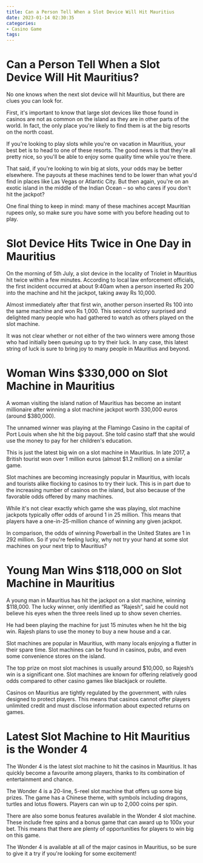 ```yaml
---
title: Can a Person Tell When a Slot Device Will Hit Mauritius
date: 2023-01-14 02:30:35
categories:
- Casino Game
tags:
---
```



#  Can a Person Tell When a Slot Device Will Hit Mauritius?

No one knows when the next slot device will hit Mauritius, but there are clues you can look for. 

First, it's important to know that large slot devices like those found in casinos are not as common on the island as they are in other parts of the world. In fact, the only place you're likely to find them is at the big resorts on the north coast. 

If you're looking to play slots while you're on vacation in Mauritius, your best bet is to head to one of these resorts. The good news is that they're all pretty nice, so you'll be able to enjoy some quality time while you're there. 

That said, if you're looking to win big at slots, your odds may be better elsewhere. The payouts at these machines tend to be lower than what you'd find in places like Las Vegas or Atlantic City. But then again, you're on an exotic island in the middle of the Indian Ocean – so who cares if you don't hit the jackpot? 

One final thing to keep in mind: many of these machines accept Mauritian rupees only, so make sure you have some with you before heading out to play.

#  Slot Device Hits Twice in One Day in Mauritius

On the morning of 5th July, a slot device in the locality of Triolet in Mauritius hit twice within a few minutes. According to local law enforcement officials, the first incident occurred at about 9:40am when a person inserted Rs 200 into the machine and hit the jackpot, taking away Rs 10,000.

Almost immediately after that first win, another person inserted Rs 100 into the same machine and won Rs 1,000. This second victory surprised and delighted many people who had gathered to watch as others played on the slot machine.

It was not clear whether or not either of the two winners were among those who had initially been queuing up to try their luck. In any case, this latest string of luck is sure to bring joy to many people in Mauritius and beyond.

#  Woman Wins $330,000 on Slot Machine in Mauritius

A woman visiting the island nation of Mauritius has become an instant millionaire after winning a slot machine jackpot worth 330,000 euros (around $380,000).

The unnamed winner was playing at the Flamingo Casino in the capital of Port Louis when she hit the big payout. She told casino staff that she would use the money to pay for her children's education.

This is just the latest big win on a slot machine in Mauritius. In late 2017, a British tourist won over 1 million euros (almost $1.2 million) on a similar game.

Slot machines are becoming increasingly popular in Mauritius, with locals and tourists alike flocking to casinos to try their luck. This is in part due to the increasing number of casinos on the island, but also because of the favorable odds offered by many machines.

While it's not clear exactly which game she was playing, slot machine jackpots typically offer odds of around 1 in 25 million. This means that players have a one-in-25-million chance of winning any given jackpot.

In comparison, the odds of winning Powerball in the United States are 1 in 292 million. So if you're feeling lucky, why not try your hand at some slot machines on your next trip to Mauritius?

#  Young Man Wins $118,000 on Slot Machine in Mauritius

A young man in Mauritius has hit the jackpot on a slot machine, winning $118,000. The lucky winner, only identified as “Rajesh”, said he could not believe his eyes when the three reels lined up to show seven cherries.

He had been playing the machine for just 15 minutes when he hit the big win. Rajesh plans to use the money to buy a new house and a car.

Slot machines are popular in Mauritius, with many locals enjoying a flutter in their spare time. Slot machines can be found in casinos, pubs, and even some convenience stores on the island.

The top prize on most slot machines is usually around $10,000, so Rajesh’s win is a significant one. Slot machines are known for offering relatively good odds compared to other casino games like blackjack or roulette.

Casinos on Mauritius are tightly regulated by the government, with rules designed to protect players. This means that casinos cannot offer players unlimited credit and must disclose information about expected returns on games.

#  Latest Slot Machine to Hit Mauritius is the Wonder 4

The Wonder 4 is the latest slot machine to hit the casinos in Mauritius. It has quickly become a favourite among players, thanks to its combination of entertainment and chance.

The Wonder 4 is a 20-line, 5-reel slot machine that offers up some big prizes. The game has a Chinese theme, with symbols including dragons, turtles and lotus flowers. Players can win up to 2,000 coins per spin.

There are also some bonus features available in the Wonder 4 slot machine. These include free spins and a bonus game that can award up to 100x your bet. This means that there are plenty of opportunities for players to win big on this game.

The Wonder 4 is available at all of the major casinos in Mauritius, so be sure to give it a try if you're looking for some excitement!